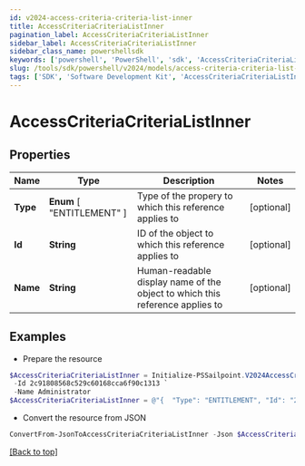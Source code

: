 ```yaml
---
id: v2024-access-criteria-criteria-list-inner
title: AccessCriteriaCriteriaListInner
pagination_label: AccessCriteriaCriteriaListInner
sidebar_label: AccessCriteriaCriteriaListInner
sidebar_class_name: powershellsdk
keywords: ['powershell', 'PowerShell', 'sdk', 'AccessCriteriaCriteriaListInner', 'V2024AccessCriteriaCriteriaListInner'] 
slug: /tools/sdk/powershell/v2024/models/access-criteria-criteria-list-inner
tags: ['SDK', 'Software Development Kit', 'AccessCriteriaCriteriaListInner', 'V2024AccessCriteriaCriteriaListInner']
---
```



# AccessCriteriaCriteriaListInner

## Properties

Name | Type | Description | Notes
------------ | ------------- | ------------- | -------------
**Type** |  **Enum** [  "ENTITLEMENT" ] | Type of the propery to which this reference applies to | [optional] 
**Id** | **String** | ID of the object to which this reference applies to | [optional] 
**Name** | **String** | Human-readable display name of the object to which this reference applies to | [optional] 

## Examples

- Prepare the resource
```powershell
$AccessCriteriaCriteriaListInner = Initialize-PSSailpoint.V2024AccessCriteriaCriteriaListInner  -Type ENTITLEMENT `
 -Id 2c91808568c529c60168cca6f90c1313 `
 -Name Administrator
$AccessCriteriaCriteriaListInner = @"{  "Type": "ENTITLEMENT", "Id": "2c91808568c529c60168cca6f90c1313", "Name": "Administrator" }"@
```

- Convert the resource from JSON
```powershell
ConvertFrom-JsonToAccessCriteriaCriteriaListInner -Json $AccessCriteriaCriteriaListInner
```


[[Back to top]](#) 

